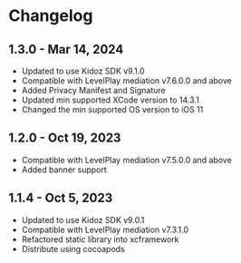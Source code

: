 # Changelog

## 1.3.0 - Mar 14, 2024

* Updated to use Kidoz SDK v9.1.0
* Compatible with LevelPlay mediation v7.6.0.0 and above
* Added Privacy Manifest and Signature
* Updated min supported XCode version to 14.3.1
* Changed the min supported OS version to iOS 11

## 1.2.0 - Oct 19, 2023

* Compatible with LevelPlay mediation v7.5.0.0 and above
* Added banner support

## 1.1.4 - Oct 5, 2023

* Updated to use Kidoz SDK v9.0.1
* Compatible with LevelPlay mediation v7.3.1.0
* Refactored static library into xcframework
* Distribute using cocoapods
